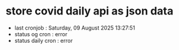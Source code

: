 # store covid daily api as json data

- last cronjob : Saturday, 09 August 2025 13:27:51
- status og cron : error
- status daily cron : error
      
      